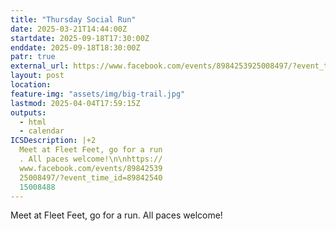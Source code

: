 ```yaml
---
title: "Thursday Social Run"
date: 2025-03-21T14:44:00Z
startdate: 2025-09-18T17:30:00Z
enddate: 2025-09-18T18:30:00Z
patr: true
external_url: https://www.facebook.com/events/8984253925008497/?event_time_id=8984254015008488
layout: post
location: 
feature-img: "assets/img/big-trail.jpg"
lastmod: 2025-04-04T17:59:15Z
outputs:
  - html
  - calendar
ICSDescription: |+2
  Meet at Fleet Feet, go for a run  . All paces welcome!\n\nhttps://  www.facebook.com/events/89842539  25008497/?event_time_id=89842540  15008488
---
```


Meet at Fleet Feet, go for a run. All paces welcome!<br>
  <br>
  
